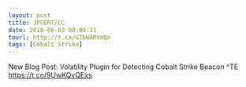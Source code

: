 ```yaml
---
layout: post
title: JPCERT/CC
date: 2018-08-03 00:00:21
tourl: http://t.co/GTbWARVmQn
tags: [Cobalt Strike]
---
```

New Blog Post: Volatility Plugin for Detecting Cobalt Strike Beacon ^TE https://t.co/9UwKQvQExs